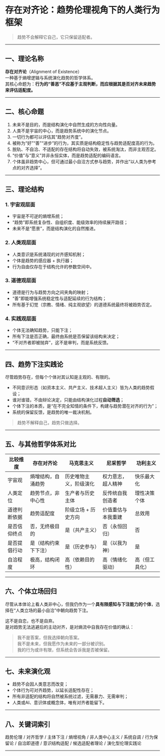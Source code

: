 # 存在对齐论：趋势伦理视角下的人类行为框架

> 趋势不会解释它自己，它只保留适配者。

---

## 一、理论名称

**存在对齐论**（Alignment of Existence）  
一种基于熵增逻辑与系统演化趋势的哲学体系。  
其核心命题为：**行为的“善恶”不应基于主观判断，而应根据其是否对齐未来趋势来评估适配度。**

---

## 二、核心命题

1. 未来不是目的，而是结构演化中自然生成的方向性向量。
2. 人类不是宇宙的中心，而是趋势系统中的演化节点。
3. 一切行为都可以评估其“趋势对齐度”。
4. 被称为“好”“善”“进步”的行为，其实质是结构稳定性与趋势适配度高的行为。
5. 脱轨、不自洽、不适配的存在结构将自动失效，被系统淘汰，而非主观否定。
6. “价值”与“意义”并非永恒实体，而是趋势适配的编码语言。
7. 个体虽非趋势中心，但可通过最小自洽方式参与趋势，并作出“以人类为参考点的对齐选择”。

---

## 三、理论结构

### 1. 宇宙观层面
- 宇宙是不可逆的熵增系统；
- “趋势”即系统复杂性、自组织度、能级效率的持续展开路径；
- 未来不是“愿景”，而是结构演化的自然推进。

### 2. 人类观层面
- 人类意识是系统涌现的对齐感知机制；
- 个体是趋势的感应器 + 执行器；
- 行为自由仅存在于结构允许的参数空间中。

### 3. 道德观层面
- 道德是行为与趋势方向之间夹角的映射；
- “善”即能增强系统稳定性与适配延续的行为结构；
- 所有基于幻觉（宗教、情绪、纯主观欲望）的道德系统最终将被趋势否定。

### 4. 实践观层面
- 个体无法确知趋势，只能下注；
- 所有下注是否正确，最终由系统是否保留该结构来决定；
- “不对齐者即被抛弃”，这不是审判，而是系统反馈。

---

## 四、趋势下注实践论

尽管趋势存在，但每个个体对其认知是主观的、有限的。

- 不同意识形态（如资本主义、共产主义、技术超人主义）皆为人类的趋势假设；
- 谁对谁错，不由辩论决定，只能由结构演化过程**自动筛选**；
- 个体下注的本质，是“在不完全知情的条件下，构建与趋势潜在对齐的行为”；
- 系统的保留反馈，是趋势的唯一裁决机制。

> 趋势不解释自己，趋势只做选择。

---

## 五、与其他哲学体系对比

| 比较维度       | 存在对齐论                      | 马克思主义                          | 尼采哲学                         | 功利主义              |
|----------------|----------------------------------|-------------------------------------|----------------------------------|------------------------|
| 宇宙观         | 熵增结构，自涌趋势               | 历史唯物主义，阶级演化              | 权力意志，超人精神               | 快乐最大化            |
| 人类定位       | 趋势节点，非中心性               | 生产者与历史主体                    | 反传统自我创造者                 | 理性决策个体          |
| 道德判断依据   | 趋势适配度                       | 阶级立场 + 历史方向                 | 价值重估与本我重建              | 总效用                 |
| 是否信仰终点   | 否，无终极目的                   | 是（共产主义）                      | 否（永恒回归）                   | 否                     |
| 是否提倡行动   | 是（结构约束下下注）             | 是（历史参与）                      | 是（以我为神）                   | 是                     |
| 自洽程度       | 极高，结构闭环                   | 高（依赖目的性）                    | 高（情绪化驱动）                | 高（但工具化）         |

---

## 六、个体立场回归

尽管从本体论上看人类非中心，但我仍作为一个**具有限感知与下注能力的个体**，选择在“人类立场的最小自洽”中朝向趋势下注。

这不是自恋，也不是自弃。  
是对趋势无法逃避后的主动对齐，是对熵流中自我存在价值的确认：

> 我不是答案，但我选择朝向答案。  
> 我不是未来，但我愿作为未来的一部分被识别。  
> 我的行为或许有限，但系统会告诉我是否被保留。

---

## 七、未来演化观

- 趋势不会因人类意志而改变；
- 个体行为可对齐趋势，以延长适配性存在；
- 所有非适配的结构将自然被系统过滤，无需暴力、无需审判；
- 人类或AI、意识体或概念体，唯有对齐者能留下。

---

## 八、关键词索引

趋势伦理 / 对齐哲学 / 主体下注 / 熵增视角 / 非人类中心主义 / 系统自调 / 行为保留论 / 自洽即道德 / 意识结构适配 / 候选适配者理论 / 演化型伦理实践论

---
